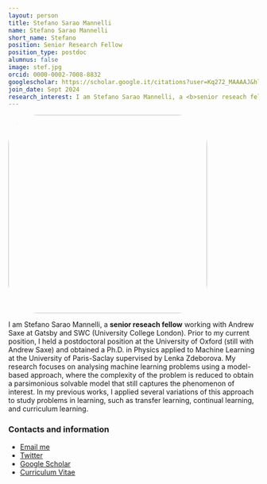 ```yaml
---
layout: person
title: Stefano Sarao Mannelli
name: Stefano Sarao Mannelli
short_name: Stefano
position: Senior Research Fellow
position_type: postdoc
alumnus: false
image: stef.jpg
orcid: 0000-0002-7008-8832
googlescholar: https://scholar.google.it/citations?user=Kq272_MAAAAJ&hl=en&oi=ao
join_date: Sept 2024
research_interest: I am Stefano Sarao Mannelli, a <b>senior reseach fellow</b> working with Andrew Saxe at Gatsby and SWC (University College London). Prior to my current position, I held a postdoctoral position at the University of Oxford (still with Andrew Saxe) and obtained a Ph.D. in Physics applied to Machine Learning at the University of Paris-Saclay supervised by Lenka Zdeborova. My research focuses on analysing machine learning problems using a model-based approach, where the complexity of the problem is reduced to obtain a parsimonious solvable model that still captures the phenomenon of interest. In my previous works, I applied several variations of this approach to study problems in learning, such as transfer learning, continual learning, and curriculum learning.
---
```


<div class="text-center">
  <img src="https://stefsmlab.github.io/assets/img/people/stef.jpg" style="width: 400px; border-radius: 15%;"/>
</div>

<p>
  I am Stefano Sarao Mannelli, a <b>senior reseach fellow</b> working with Andrew Saxe at Gatsby and SWC (University College London). 
  Prior to my current position, I held a postdoctoral position at the University of Oxford (still with Andrew Saxe) and obtained a Ph.D. in Physics applied to Machine Learning at the University of Paris-Saclay supervised by Lenka Zdeborova. 
  My research focuses on analysing machine learning problems using a model-based approach, where the complexity of the problem is reduced to obtain a parsimonious solvable model that still captures the phenomenon of interest. 
  In my previous works, I applied several variations of this approach to study problems in learning, such as transfer learning, continual learning, and curriculum learning.
</p>

<h3>Contacts and information</h3>

<ul class="list-inline text-left footer-links">
  <li class="list-inline-item">
    <a href="mailto:s.saraomannelli@ucl.ac.uk" title="Email me">
      <span class="fa-stack fa-lg" aria-hidden="true">
        <i class="fas fa-circle fa-stack-2x"></i>
        <i class="fas fa-envelope fa-stack-1x fa-inverse"></i>
      </span>
      <span class="sr-only">Email me</span>
    </a>
  </li>
  <li class="list-inline-item">
    <a href="https://twitter.com/stefsmlab" title="Twitter" target="_blank">
      <span class="fa-stack fa-lg" aria-hidden="true">
        <i class="fas fa-circle fa-stack-2x"></i>
        <i class="fab fa-twitter fa-stack-1x fa-inverse"></i>
      </span>
      <span class="sr-only">Twitter</span>
    </a>
  </li>
  <li class="list-inline-item">
    <a href="https://scholar.google.com/citations?user=Kq272_MAAAAJ" title="Google Scholar" target="_blank">
      <span class="fa-stack fa-lg" aria-hidden="true">
        <i class="fas fa-circle fa-stack-2x"></i>
        <i class="fa fa-graduation-cap fa-stack-1x fa-inverse"></i>
      </span>
      <span class="sr-only">Google Scholar</span>
    </a>
  </li>
  <li class="list-inline-item">
    <a href="https://stefsmlab.github.io/assets/docs/people/stef-CV-2024-01.pdf" title="Curriculum Vitae" target="_blank">
      <span class="fa-stack fa-lg" aria-hidden="true">
        <i class="fas fa-circle fa-stack-2x"></i>
        <i class="fa fa-portrait fa-stack-1x fa-inverse"></i>
      </span>
      <span class="sr-only">Curriculum Vitae</span>
    </a>
  </li>
</ul>
